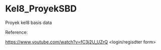 # Kel8_ProyekSBD
Proyek kel8 basis data

Reference:

https://www.youtube.com/watch?v=fC3j2U_UZrQ <login/regisdter form>
